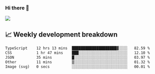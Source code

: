 ### Hi there 👋
<img align="center" src="https://github-readme-stats.vercel.app/api?username=Tumao727&show_icons=true&hide_title=true&theme=dracula" />


## 📈 Weekly development breakdown
<!--START_SECTION:waka-->

```txt
TypeScript    12 hrs 13 mins  ████████████████████▓░░░░   82.59 %
CSS           1 hr 47 mins    ███░░░░░░░░░░░░░░░░░░░░░░   12.10 %
JSON          35 mins         █░░░░░░░░░░░░░░░░░░░░░░░░   03.97 %
Other         11 mins         ▒░░░░░░░░░░░░░░░░░░░░░░░░   01.32 %
Image (svg)   0 secs          ░░░░░░░░░░░░░░░░░░░░░░░░░   00.01 %
```

<!--END_SECTION:waka-->